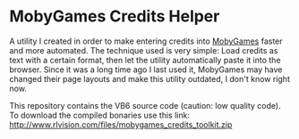 # MobyGames Credits Helper

A utility I created in order to make entering credits into [MobyGames](www.mobygames.com) faster and more automated. The technique used is very simple: Load credits as text with a certain format, then let the utility automatically paste it into the browser. Since it was a long time ago I last used it, MobyGames may have changed their page layouts and make this utility outdated, I don't know right now.

This repository contains the VB6 source code (caution: low quality code). To download the compiled bonaries use this link: http://www.rlvision.com/files/mobygames_credits_toolkit.zip
